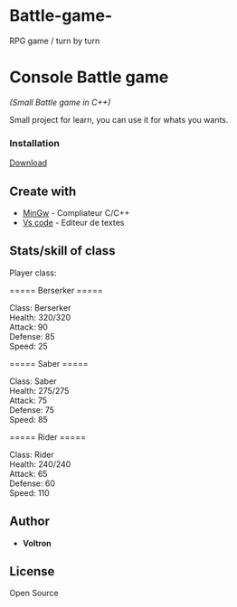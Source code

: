 # Battle-game-
RPG game / turn by turn 

# Console Battle game
_(Small Battle game in C++)_

Small project for learn, you can use it for whats you wants.

### Installation

[Download]()


## Create with

* [MinGw](https://www.mingw-w64.org) - Compliateur C/C++
* [Vs code](https://code.visualstudio.com) - Editeur de textes


## Stats/skill of class

Player class:

===== Berserker ===== <br>

Class: Berserker <br>
Health: 320/320 <br>
Attack: 90 <br>
Defense: 85 <br>
Speed: 25 <br>

===== Saber ===== <br>

Class: Saber <br> 
Health: 275/275 <br>
Attack: 75 <br> 
Defense: 75 <br>
Speed: 85 <br>

===== Rider ===== <br>

Class: Rider <br>
Health: 240/240 <br>
Attack: 65 <br>
Defense: 60 <br>
Speed: 110 <br>

## Author
* **Voltron** 

## License

Open Source
